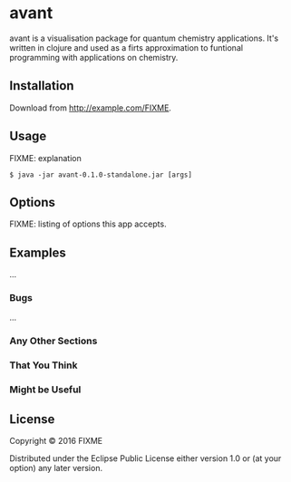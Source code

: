 # avant

avant is a visualisation package for quantum chemistry applications. It's written in clojure and used as a firts approximation to funtional programming with applications on chemistry.
## Installation

Download from http://example.com/FIXME.

## Usage

FIXME: explanation

    $ java -jar avant-0.1.0-standalone.jar [args]

## Options

FIXME: listing of options this app accepts.

## Examples

...

### Bugs

...

### Any Other Sections
### That You Think
### Might be Useful

## License

Copyright © 2016 FIXME

Distributed under the Eclipse Public License either version 1.0 or (at
your option) any later version.
